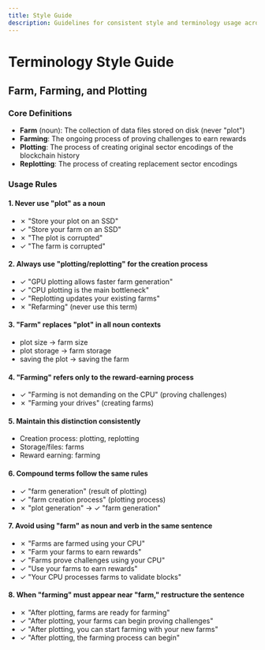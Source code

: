 ```yaml
---
title: Style Guide
description: Guidelines for consistent style and terminology usage across Autonomys documentation
---
```


# Terminology Style Guide

## Farm, Farming, and Plotting

### Core Definitions
- **Farm** (noun): The collection of data files stored on disk (never "plot")
- **Farming**: The ongoing process of proving challenges to earn rewards
- **Plotting**: The process of creating original sector encodings of the blockchain history
- **Replotting**: The process of creating replacement sector encodings

### Usage Rules

#### 1. Never use "plot" as a noun
- ✗ "Store your plot on an SSD"
- ✓ "Store your farm on an SSD"
- ✗ "The plot is corrupted"
- ✓ "The farm is corrupted"

#### 2. Always use "plotting/replotting" for the creation process
- ✓ "GPU plotting allows faster farm generation"
- ✓ "CPU plotting is the main bottleneck"
- ✓ "Replotting updates your existing farms"
- ✗ "Refarming" (never use this term)

#### 3. "Farm" replaces "plot" in all noun contexts
- plot size → farm size
- plot storage → farm storage
- saving the plot → saving the farm

#### 4. "Farming" refers only to the reward-earning process
- ✓ "Farming is not demanding on the CPU" (proving challenges)
- ✗ "Farming your drives" (creating farms)

#### 5. Maintain this distinction consistently
- Creation process: plotting, replotting
- Storage/files: farms
- Reward earning: farming

#### 6. Compound terms follow the same rules
- ✓ "farm generation" (result of plotting)
- ✓ "farm creation process" (plotting process)
- ✗ "plot generation" → ✓ "farm generation"

#### 7. Avoid using "farm" as noun and verb in the same sentence
- ✗ "Farms are farmed using your CPU"
- ✗ "Farm your farms to earn rewards"
- ✓ "Farms prove challenges using your CPU"
- ✓ "Use your farms to earn rewards"
- ✓ "Your CPU processes farms to validate blocks"

#### 8. When "farming" must appear near "farm," restructure the sentence
- ✗ "After plotting, farms are ready for farming"
- ✓ "After plotting, your farms can begin proving challenges"
- ✓ "After plotting, you can start farming with your new farms"
- ✓ "After plotting, the farming process can begin"